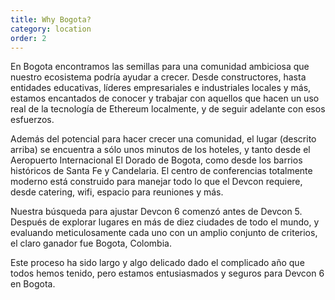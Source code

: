 ```yaml
---
title: Why Bogota?
category: location
order: 2
---
```


En Bogota encontramos las semillas para una comunidad ambiciosa que nuestro ecosistema podría ayudar a crecer. Desde constructores, hasta entidades educativas, líderes empresariales e industriales locales y más, estamos encantados de conocer y trabajar con aquellos que hacen un uso real de la tecnología de Ethereum localmente, y de seguir adelante con esos esfuerzos.

Además del potencial para hacer crecer una comunidad, el lugar (descrito arriba) se encuentra a sólo unos minutos de los hoteles, y tanto desde el Aeropuerto Internacional El Dorado de Bogota, como desde los barrios históricos de Santa Fe y Candelaria. El centro de conferencias totalmente moderno está construido para manejar todo lo que el Devcon requiere, desde catering, wifi, espacio para reuniones y más.

Nuestra búsqueda para ajustar Devcon 6 comenzó antes de Devcon 5. Después de explorar lugares en más de diez ciudades de todo el mundo, y evaluando meticulosamente cada uno con un amplio conjunto de criterios, el claro ganador fue Bogota, Colombia.

Este proceso ha sido largo y algo delicado dado el complicado año que todos hemos tenido, pero estamos entusiasmados y seguros para Devcon 6 en Bogota.

